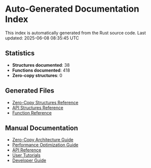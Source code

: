 # Auto-Generated Documentation Index
This index is automatically generated from the Rust source code.
Last updated: 2025-06-08 08:35:45 UTC
## Statistics
- **Structures documented**: 38
- **Functions documented**: 418
- **Zero-copy structures**: 0
## Generated Files
- [Zero-Copy Structures Reference](zero-copy-reference.md)
- [API Structures Reference](api-structures.md)
- [Function Reference](function-reference.md)
## Manual Documentation
- [Zero-Copy Architecture Guide](zero-copy-architecture.md)
- [Performance Optimization Guide](performance-optimization.md)
- [API Reference](api-reference.md)
- [User Tutorials](user-tutorials.md)
- [Developer Guide](developer-guide.md)
